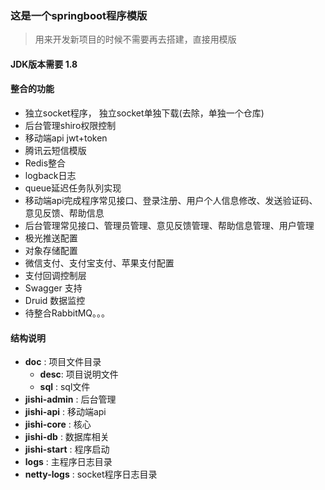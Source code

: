 ### 这是一个springboot程序模版
> 用来开发新项目的时候不需要再去搭建，直接用模版

#### JDK版本需要 1.8
#### 整合的功能
* 独立socket程序， 独立socket单独下载(去除，单独一个仓库)
* 后台管理shiro权限控制
* 移动端api jwt+token
* 腾讯云短信模版
* Redis整合
* logback日志
* queue延迟任务队列实现
* 移动端api完成程序常见接口、登录注册、用户个人信息修改、发送验证码、意见反馈、帮助信息
* 后台管理常见接口、管理员管理、意见反馈管理、帮助信息管理、用户管理
* 极光推送配置
* 对象存储配置
* 微信支付、支付宝支付、苹果支付配置
* 支付回调控制层
* Swagger 支持
* Druid 数据监控
* 待整合RabbitMQ。。。

#### 结构说明
* **doc** : 项目文件目录
  * **desc**: 项目说明文件
  * **sql** : sql文件
* **jishi-admin** : 后台管理
* **jishi-api** : 移动端api
* **jishi-core** : 核心
* **jishi-db** : 数据库相关
* **jishi-start** : 程序启动
* **logs** : 主程序日志目录
* **netty-logs** : socket程序日志目录